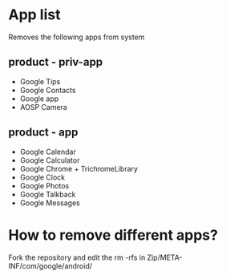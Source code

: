 # App list
Removes the following apps from system

## product - priv-app
- Google Tips
- Google Contacts
- Google app
- AOSP Camera

## product - app
- Google Calendar
- Google Calculator
- Google Chrome + TrichromeLibrary
- Google Clock
- Google Photos
- Google Talkback
- Google Messages

# How to remove different apps?
Fork the repository and edit the rm -rfs in Zip/META-INF/com/google/android/
